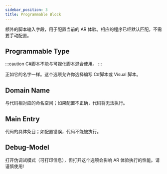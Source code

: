 ```yaml
---
sidebar_position: 3
title: Programmable Block
---
```


额外的脚本输入字段，用于配置当前的 AR 体验。相应的程序已经默认匹配，不需要手动配置。

## Programmable Type

:::caution
C#脚本不能与可视化脚本混合使用。
:::

正如它的名字一样。这个选项允许你选择编写 C#脚本或 Visual 脚本。

## Domain Name

与代码相对应的命名空间；如果配置不正确，代码将无法执行。

## Main Entry

代码的具体条目；如配置错误，代码不能被执行。

## Debug-Model

打开伪调试模式（可打印信息），但打开这个选项会影响 AR 体验执行的性能。请谨慎使用!
